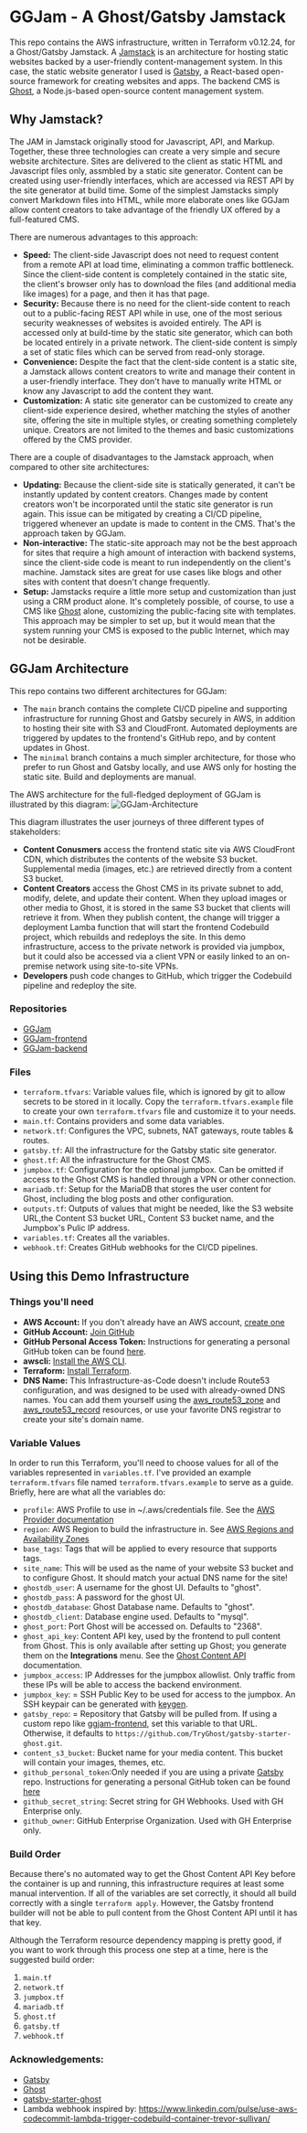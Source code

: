 # GGJam - A Ghost/Gatsby Jamstack
This repo contains the AWS infrastructure, written in Terraform v0.12.24, for a Ghost/Gatsby Jamstack. A [Jamstack](https://jamstack.org) is an architecture for hosting static websites backed by a user-friendly content-management system. In this case, the static website generator I used is [Gatsby](https://www.gatsbyjs.com/), a React-based open-source framework for creating websites and apps. The backend CMS is [Ghost](https://ghost.org), a Node.js-based open-source content management system.

## Why Jamstack?

The JAM in Jamstack originally stood for Javascript, API, and Markup. Together, these three technologies can create a very simple and secure website architecture. Sites are delivered to the client as static HTML and Javascript files only, assmbled by a static site generator. Content can be created using user-friendly interfaces, which are accessed via REST API by the site generator at build time. Some of the simplest Jamstacks simply convert Markdown files into HTML, while more elaborate ones like GGJam allow content creators to take advantage of the friendly UX offered by a full-featured CMS. 

There are numerous advantages to this approach:
* **Speed:** The client-side Javascript does not need to request content from a remote API at load time, eliminating a common traffic bottleneck. Since the client-side content is completely contained in the static site, the client's browser only has to download the files (and additional media like images) for a page, and then it has that page.
* **Security:** Because there is no need for the client-side content to reach out to a public-facing REST API while in use, one of the most serious security weaknesses of websites is avoided entirely. The API is accessed only at build-time by the static site generator, which can both be located entirely in a private network. The client-side content is simply a set of static files which can be served from read-only storage.
* **Convenience:** Despite the fact that the clent-side content is a static site, a Jamstack allows content creators to write and manage their content in a user-friendly interface. They don't have to manually write HTML or know any Javascript to add the content they want.
* **Customization:** A static site generator can be customized to create any client-side experience desired, whether matching the styles of another site, offering the site in multiple styles, or creating something completely unique. Creators are not limited to the themes and basic customizations offered by the CMS provider.

There are a couple of disadvantages to the Jamstack approach, when compared to other site architectures:
* **Updating:** Because the client-side site is statically generated, it can't be instantly updated by content creators. Changes made by content creators won't be incorporated until the static site generator is run again. This issue can be mitigated by creating a CI/CD pipeline, triggered whenever an update is made to content in the CMS. That's the approach taken by GGJam.
* **Non-interactive:** The static-site approach may not be the best approach for sites that require a high amount of interaction with backend systems, since the client-side code is meant to run independently on the client's machine. Jamstack sites are great for use cases like blogs and other sites with content that doesn't change frequently. 
* **Setup:** Jamstacks require a little more setup and customization than just using a CRM product alone. It's completely possible, of course, to use a CMS like [Ghost](https://ghost.org) alone, customizing the public-facing site with templates. This approach may be simpler to set up, but it would mean that the system running your CMS is exposed to the public Internet, which may not be desirable.

## GGJam Architecture

This repo contains two different architectures for GGJam:
* The `main` branch contains the complete CI/CD pipeline and supporting infrastructure for running Ghost and Gatsby securely in AWS, in addition to hosting their site with S3 and CloudFront. Automated deployments are triggered by updates to the frontend's GitHub repo, and by content updates in Ghost.
* The `minimal` branch contains a much simpler architecture, for those who prefer to run Ghost and Gatsby locally, and use AWS only for hosting the static site. Build and deployments are manual.

The AWS architecture for the full-fledged deployment of GGJam is illustrated by this diagram:
![GGJam-Architecture](images/ggjam-architecture.png "GGJam Architecture")

This diagram illustrates the user journeys of three different types of stakeholders:
* **Content Conusmers** access the frontend static site via AWS CloudFront CDN, which distributes the contents of the website S3 bucket. Supplemental media (images, etc.) are retrieved directly from a content S3 bucket.
* **Content Creators** access the Ghost CMS in its private subnet to add, modify, delete, and update their content. When they upload images or other media to Ghost, it is stored in the same S3 bucket that clients will retrieve it from. When they publish content, the change will trigger a deployment Lamba function that will start the frontend Codebuild project, which rebuilds and redeploys the site. In this demo infrastructure, access to the private network is provided via jumpbox, but it could also be accessed via a client VPN or easily linked to an on-premise network using site-to-site VPNs.
* **Developers** push code changes to GitHub, which trigger the Codebuild pipeline and redeploy the site. 

### Repositories
* [GGJam](https://github.com/wunderhund/ggjam)
* [GGJam-frontend](https://github.com/wunderhund/ggjam-frontend)
* [GGJam-backend](https://github.com/wunderhund/ggjam-backend)

### Files
* `terraform.tfvars`: Variable values file, which is ignored by git to allow secrets to be stored in it locally. Copy the `terraform.tfvars.example` file to create your own `terraform.tfvars` file and customize it to your needs.
* `main.tf`: Contains providers and some data variables.
* `network.tf`: Configures the VPC, subnets, NAT gateways, route tables & routes.
* `gatsby.tf`: All the infrastructure for the Gatsby static site generator.
* `ghost.tf`: All the infrastructure for the Ghost CMS.
* `jumpbox.tf`: Configuration for the optional jumpbox. Can be omitted if access to the Ghost CMS is handled through a VPN or other connection.
* `mariadb.tf`: Setup for the MariaDB that stores the user content for Ghost, including the blog posts and other configuration.
* `outputs.tf`: Outputs of values that might be needed, like the S3 website URL,the Content S3 bucket URL, Content S3 bucket name, and the Jumpbox's Pulic IP address.
* `variables.tf`: Creates all the variables.
* `webhook.tf`: Creates GitHub webhooks for the CI/CD pipelines.

## Using this Demo Infrastructure
### Things you'll need
* **AWS Account:** If you don't already have an AWS account, [create one](https://aws.amazon.com/resources/create-account/)
* **GitHub Account:** [Join GitHub](https://github.com/join)
* **GitHub Personal Access Token:** Instructions for generating a personal GitHub token can be found [here](https://help.github.com/en/github/authenticating-to-github/creating-a-personal-access-token-for-the-command-line).
* **awscli:** [Install the AWS CLI](https://docs.aws.amazon.com/cli/latest/userguide/cli-chap-install.html).
* **Terraform:** [Install Terraform](https://learn.hashicorp.com/tutorials/terraform/install-cli).
* **DNS Name:** This Infrastructure-as-Code doesn't include Route53 configuration, and was designed to be used with already-owned DNS names. You can add them yourself using the [aws_route53_zone](https://registry.terraform.io/providers/hashicorp/aws/latest/docs/resources/route53_zone) and [aws_route53_record](https://registry.terraform.io/providers/hashicorp/aws/latest/docs/resources/route53_record) resources, or use your favorite DNS registrar to create your site's domain name.

### Variable Values
In order to run this Terraform, you'll need to choose values for all of the variables represented in `variables.tf`. I've provided an example `terraform.tfvars` file named `terraform.tfvars.example` to serve as a guide. Briefly, here are what all the variables do:
* `profile`: AWS Profile to use in ~/.aws/credentials file. See the [AWS Provider documentation](https://registry.terraform.io/providers/hashicorp/aws/latest/docs)
* `region`: AWS Region to build the infrastructure in. See [AWS Regions and Availability Zones](https://aws.amazon.com/about-aws/global-infrastructure/regions_az/)
* `base_tags`: Tags that will be applied to every resource that supports tags.
* `site_name`: This will be used as the name of your website S3 bucket and to configure Ghost. It should match your actual DNS name for the site!
* `ghostdb_user`: A username for the ghost UI. Defaults to "ghost".
* `ghostdb_pass`: A password for the ghost UI.
* `ghostdb_database`: Ghost Database name. Defaults to "ghost".
* `ghostdb_client`: Database engine used. Defaults to "mysql".
* `ghost_port`: Port Ghost will be accessed on. Defaults to "2368".
* `ghost_api_key`: Content API key, used by the frontend to pull content from Ghost. This is only available after setting up Ghost; you generate them on the **Integrations** menu. See the [Ghost Content API](https://ghost.org/docs/content-api/) documentation.
* `jumpbox_access`: IP Addresses for the jumpbox allowlist. Only traffic from these IPs will be able to access the backend environment.
* `jumpbox_key`: = SSH Public Key to be used for access to the jumpbox. An SSH keypair can be generated with [keygen](https://www.ssh.com/ssh/keygen/).
* `gatsby_repo`: = Repository that Gatsby will be pulled from. If using a custom repo like [ggjam-frontend](https://github.com/wunderhund/ggjam-frontend), set this variable to that URL. Otherwise, it defaults to `https://github.com/TryGhost/gatsby-starter-ghost.git`.
* `content_s3_bucket`: Bucket name for your media content. This bucket will contain your images, themes, etc.
* `github_personal_token`:Only needed if you are using a private [Gatsby](https://www.gatsbyjs.com/) repo. Instructions for generating a personal GitHub token can be found [here](https://help.github.com/en/github/authenticating-to-github/creating-a-personal-access-token-for-the-command-line)
* `github_secret_string`: Secret string for GH Webhooks. Used with GH Enterprise only.
* `github_owner`: GitHub Enterprise Organization. Used with GH Enterprise only.

### Build Order
Because there's no automated way to get the Ghost Content API Key before the container is up and running, this infrastructure requires at least some manual intervention. If all of the variables are set correctly, it should all build correctly with a single `terraform apply`. However, the Gatsby frontend builder will not be able to pull content from the Ghost Content API until it has that key.

Although the Terraform resource dependency mapping is pretty good, if you want to work through this process one step at a time, here is the suggested build order:
1. `main.tf` 
1. `network.tf`
1. `jumpbox.tf`
1. `mariadb.tf`
1. `ghost.tf`
1. `gatsby.tf`
1. `webhook.tf`

### Acknowledgements:
* [Gatsby](https://www.gatsbyjs.com/)
* [Ghost](https://ghost.org/)
* [gatsby-starter-ghost](https://github.com/TryGhost/gatsby-starter-ghost.git)
* Lambda webhook inspired by: https://www.linkedin.com/pulse/use-aws-codecommit-lambda-trigger-codebuild-container-trevor-sullivan/
